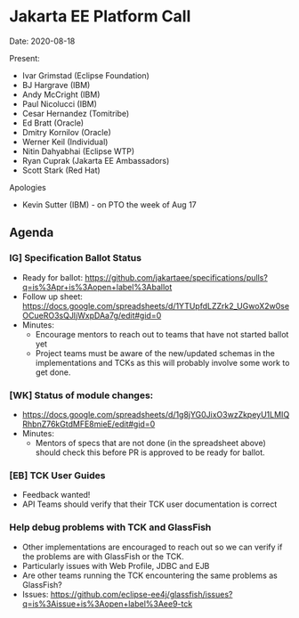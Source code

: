 # Jakarta EE Platform Call

Date: 2020-08-18

Present:

- Ivar Grimstad (Eclipse Foundation)
- BJ Hargrave (IBM)
- Andy McCright (IBM)
- Paul Nicolucci (IBM)
- Cesar Hernandez (Tomitribe)
- Ed Bratt (Oracle)
- Dmitry Kornilov (Oracle)
- Werner Keil (Individual)
- Nitin Dahyabhai (Eclipse WTP)
- Ryan Cuprak (Jakarta EE Ambassadors) 
- Scott Stark (Red Hat)

Apologies

- Kevin Sutter (IBM) - on PTO the week of Aug 17

## Agenda
### IG] Specification Ballot Status

* Ready for ballot:
https://github.com/jakartaee/specifications/pulls?q=is%3Apr+is%3Aopen+label%3Aballot
* Follow up sheet:
https://docs.google.com/spreadsheets/d/1YTUpfdLZZrk2_UGwoX2w0seOCueRO3sQJIjWxpDAa7g/edit#gid=0
* Minutes:
  * Encourage mentors to reach out to teams that have not started ballot yet
  * Project teams must be aware of the new/updated schemas in the implementations and TCKs as this will probably involve some work to get done.

### [WK] Status of module changes:

* https://docs.google.com/spreadsheets/d/1g8jYG0JixO3wzZkpeyU1LMIQRhbnZ76kGtdMFE8mieE/edit#gid=0
* Minutes:
   * Mentors of specs that are not done (in the spreadsheet above) should check this before PR is approved to be ready for ballot.

### [EB] TCK User Guides

* Feedback wanted!
* API Teams should verify that their TCK user documentation is correct

### Help debug problems with TCK and GlassFish

* Other implementations are encouraged to reach out so we can verify if the problems are with GlassFish or the TCK. 
* Particularly issues with Web Profile, JDBC and EJB
* Are other teams running the TCK encountering the same problems as GlassFish?
* Issues: https://github.com/eclipse-ee4j/glassfish/issues?q=is%3Aissue+is%3Aopen+label%3Aee9-tck
